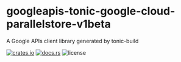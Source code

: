 # googleapis-tonic-google-cloud-parallelstore-v1beta

A Google APIs client library generated by tonic-build

[![crates.io](https://img.shields.io/crates/v/googleapis-tonic-google-cloud-parallelstore-v1beta)](https://crates.io/crates/googleapis-tonic-google-cloud-parallelstore-v1beta)
[![docs.rs](https://img.shields.io/docsrs/googleapis-tonic-google-cloud-parallelstore-v1beta)](https://docs.rs/googleapis-tonic-google-cloud-parallelstore-v1beta)
![license](https://img.shields.io/crates/l/googleapis-tonic-google-cloud-parallelstore-v1beta)
